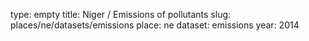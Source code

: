 type: empty
title: Niger / Emissions of pollutants
slug: places/ne/datasets/emissions
place: ne
dataset: emissions
year: 2014
